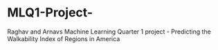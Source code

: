 # MLQ1-Project-
Raghav and Arnavs Machine Learning Quarter 1 project -  Predicting the Walkability Index of Regions in America
